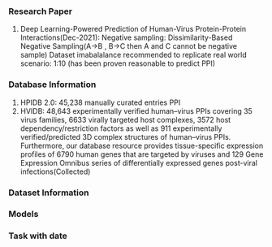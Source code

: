 ### Research Paper
1. Deep Learning-Powered Prediction of Human-Virus Protein-Protein Interactions(Dec-2021):
	Negative sampling: Dissimilarity-Based Negative Sampling(A->B , B->C then A and C cannot be negative sample)
	Dataset imabalalance recommended to replicate real world scenario: 1:10 (has been proven reasonable to predict PPI)						


### Database Information
1. HPIDB 2.0: 45,238 manually curated entries PPI
2. HVIDB: 48,643 experimentally verified human–virus PPIs covering 35 virus families, 6633 virally targeted host complexes, 3572 host
dependency/restriction factors as well as 911 experimentally verified/predicted 3D complex structures of human–virus PPIs.
Furthermore, our database resource provides tissue-specific expression profiles of 6790 human genes that are targeted by
viruses and 129 Gene Expression Omnibus series of differentially expressed genes post-viral infections(Collected) 

### Dataset Information





### Models



### Task with date
